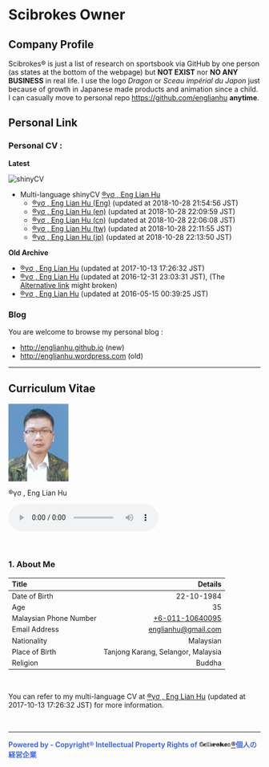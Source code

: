 # Scibrokes Owner

## Company Profile

Scibrokes® is just a list of research on sportsbook via GitHub by one person (as states at the bottom of the webpage) but **NOT EXIST** nor **NO ANY BUSINESS** in real life. I use the logo *Dragon* or *Sceau impérial du Japon* just because of growth in Japanese made products and animation since a child. I can casually move to personal repo <https://github.com/englianhu> **anytime**.

## Personal Link

### Personal CV : 

**Latest**

![[shinyCV](https://beta.rstudioconnect.com/content/4352/)](www/20181028_225629.gif)

- Multi-language shinyCV [®γσ , Eng Lian Hu](https://beta.rstudioconnect.com/content/4352/)
    - [®γσ , Eng Lian Hu (Eng)](https://beta.rstudioconnect.com/content/4354/ryo-eng.html) (updated at 2018-10-28 21:54:56 JST)
    - [®γσ , Eng Lian Hu (en)](https://beta.rstudioconnect.com/content/4356/ryo-en.html) (updated at 2018-10-28 22:09:59 JST)
    - [®γσ , Eng Lian Hu (cn)](https://beta.rstudioconnect.com/content/4355/ryo-cn.html) (updated at 2018-10-28 22:06:08 JST)
    - [®γσ , Eng Lian Hu (tw)](https://beta.rstudioconnect.com/content/4357/ryo-tw.html) (updated at 2018-10-28 22:11:55 JST)
    - [®γσ , Eng Lian Hu (jp)](https://beta.rstudioconnect.com/content/4358/ryo-jp.html) (updated at 2018-10-28 22:13:50 JST)

**Old Archive**

- [®γσ , Eng Lian Hu](https://beta.rstudioconnect.com/content/3091/ryo-eng.html) (updated at 2017-10-13 17:26:32 JST)
- [®γσ , Eng Lian Hu](https://englianhu.github.io/2016/12/ryo-eng.html) (updated at 2016-12-31 23:03:31 JST), (The [Alternative link](http://rpubs.com/englianhu/ryoeng) might broken)
- [®γσ , Eng Lian Hu](https://beta.rstudioconnect.com/englianhu/ryo-eng/) (updated at 2016-05-15 00:39:25 JST)

### Blog

You are welcome to browse my personal blog :

- <http://englianhu.github.io> (new)
- <http://englianhu.wordpress.com> (old)

---

## Curriculum Vitae

<img src='www/RYO-Photo.jpg' width='120' align='center' valign='middle'>

®γσ , Eng Lian Hu

<audio src='music/bigmoney.mp3' autoplay controls loop></audio>

<br>

### 1. About Me

| **Title**                  |                           **Details** |
|:---------------------------|--------------------------------------:|
| Date of Birth              |                            22-10-1984 |
| Age                        |                                    35 |
| Malaysian Phone Number     | [+6-011-10640095](tel:+6011-10640095) |
| Email Address              |                 <englianhu@gmail.com> |
| Nationality                |                             Malaysian |
| Place of Birth             |    Tanjong Karang, Selangor, Malaysia |
| Religion                   |                                Buddha |

<br>

You can refer to my multi-language CV at [®γσ , Eng Lian Hu](https://beta.rstudioconnect.com/content/4352/) (updated at 2017-10-13 17:26:32 JST) for more information.

<br>

---

<span style='color:RoyalBlue'>**Powered by - Copyright® Intellectual Property Rights of [<img src='www/scb_logo.jpg' width='64'>®](http://www.scibrokes.com)個人の経営企業**</span>
